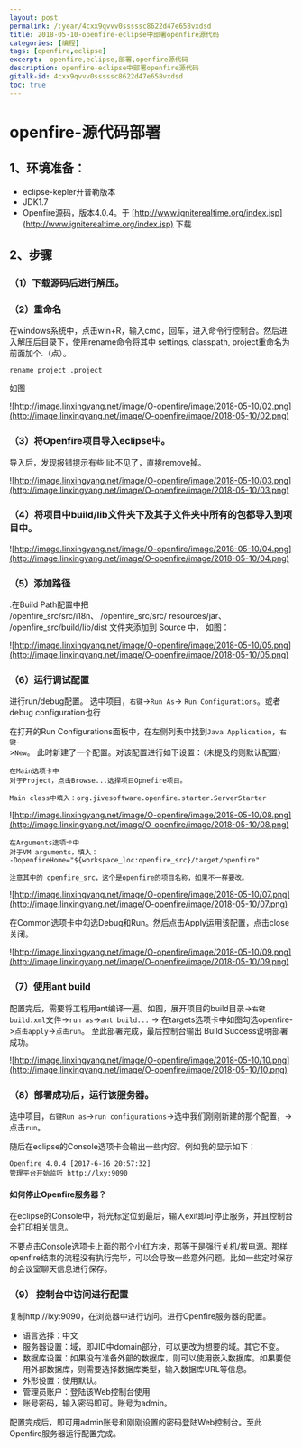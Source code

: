 ```yaml
---
layout: post
permalink: /:year/4cxx9qvvv0sssssc8622d47e658vxdsd
title: 2018-05-10-openfire-eclipse中部署openfire源代码
categories: [编程]
tags: [openfire,eclipse]
excerpt:  openfire,eclipse,部署,openfire源代码
description: openfire-eclipse中部署openfire源代码
gitalk-id: 4cxx9qvvv0sssssc8622d47e658vxdsd
toc: true
---
```


# openfire-源代码部署

## 1、环境准备： 
* eclipse-kepler开普勒版本
* JDK1.7
* Openfire源码，版本4.0.4。于 [http://www.igniterealtime.org/index.jsp](http://www.igniterealtime.org/index.jsp) 下载


## 2、步骤

### （1）下载源码后进行解压。 
### （2）重命名 

在windows系统中，点击win+R，输入cmd，回车，进入命令行控制台。然后进入解压后目录下，使用rename命令将其中 settings, classpath, project重命名为前面加个.（点）。

```
rename project .project
```

如图

![http://image.linxingyang.net/image/O-openfire/image/2018-05-10/02.png](http://image.linxingyang.net/image/O-openfire/image/2018-05-10/02.png)


### （3）将Openfire项目导入eclipse中。 

导入后，发现报错提示有些
lib不见了，直接remove掉。

![http://image.linxingyang.net/image/O-openfire/image/2018-05-10/03.png](http://image.linxingyang.net/image/O-openfire/image/2018-05-10/03.png)

### （4）将项目中build/lib文件夹下及其子文件夹中所有的包都导入到项目中。  

![http://image.linxingyang.net/image/O-openfire/image/2018-05-10/04.png](http://image.linxingyang.net/image/O-openfire/image/2018-05-10/04.png)

### （5）添加路径

.在Build Path配置中把  
/openfire_src/src/i18n、
/openfire_src/src/
resources/jar、
/openfire_src/build/lib/dist 
文件夹添加到 Source 中，
如图：

![http://image.linxingyang.net/image/O-openfire/image/2018-05-10/05.png](http://image.linxingyang.net/image/O-openfire/image/2018-05-10/05.png)

### （6）运行调试配置

进行run/debug配置。
选中项目，`右键`->`Run As`-> `Run Configurations`。或者debug configuration也行

在打开的Run Configurations面板中，在左侧列表中找到`Java Application`，`右键`->`New`。
此时新建了一个配置。对该配置进行如下设置：（未提及的则默认配置）

```
在Main选项卡中
对于Project，点击Browse...选择项目Opnefire项目。

Main class中填入：org.jivesoftware.openfire.starter.ServerStarter
```

![http://image.linxingyang.net/image/O-openfire/image/2018-05-10/08.png](http://image.linxingyang.net/image/O-openfire/image/2018-05-10/08.png)

```
在Arguments选项卡中
对于VM arguments，填入：
-DopenfireHome="${workspace_loc:openfire_src}/target/openfire"

注意其中的 openfire_src，这个是openfire的项目名称，如果不一样要改。
```

![http://image.linxingyang.net/image/O-openfire/image/2018-05-10/07.png](http://image.linxingyang.net/image/O-openfire/image/2018-05-10/07.png)

在Common选项卡中勾选Debug和Run。然后点击Apply运用该配置，点击close关闭。

![http://image.linxingyang.net/image/O-openfire/image/2018-05-10/09.png](http://image.linxingyang.net/image/O-openfire/image/2018-05-10/09.png)

### （7）使用ant build 

配置完后，需要将工程用ant编译一遍。如图，展开项目的build目录->`右键build.xml`文件->`run as`->`ant build...` -> 在targets选项卡中如图勾选openfire->`点击apply`->`点击run`。
至此部署完成，最后控制台输出 Build Success说明部署成功。

![http://image.linxingyang.net/image/O-openfire/image/2018-05-10/10.png](http://image.linxingyang.net/image/O-openfire/image/2018-05-10/10.png)

### （8）部署成功后，运行该服务器。

选中项目，`右键Run as`->`run configurations`->选中我们刚刚新建的那个配置，->点击`run`。

随后在eclipse的Console选项卡会输出一些内容。例如我的显示如下：

```
Openfire 4.0.4 [2017-6-16 20:57:32]
管理平台开始监听 http://lxy:9090
```

#### 如何停止Openfire服务器？

在eclipse的Console中，将光标定位到最后，输入exit即可停止服务，并且控制台会打印相关信息。


不要点击Console选项卡上面的那个小红方块，那等于是强行关机/拔电源。那样openfire结束的流程没有执行完毕，可以会导致一些意外问题。比如一些定时保存的会议室聊天信息进行保存。

### （9） 控制台中访问进行配置

复制http://lxy:9090，在浏览器中进行访问。进行Openfire服务器的配置。

* 语言选择：中文
* 服务器设置：域，即JID中domain部分，可以更改为想要的域。其它不变。
* 数据库设置：如果没有准备外部的数据库，则可以使用嵌入数据库。如果要使用外部数据库，则需要选择数据库类型，输入数据库URL等信息。
* 外形设置：使用默认。
* 管理员账户：登陆该Web控制台使用
* 账号密码，输入密码即可。账号为admin。

配置完成后，即可用admin账号和刚刚设置的密码登陆Web控制台。至此Openfire服务器运行配置完成。
